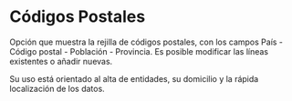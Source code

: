 # Códigos Postales

Opción que muestra la rejilla de códigos postales, con los campos País - Código postal - Población - Provincia. Es posible modificar las líneas existentes o añadir nuevas.

Su uso está orientado al alta de entidades, su domicilio y la rápida localización de los datos.

